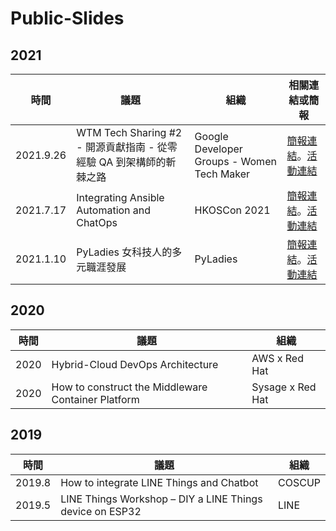 # Public-Slides

## 2021
| 時間 | 議題 | 組織 | 相關連結或簡報 |
| ---- | ---- | ---- | ---- |
| 2021.9.26 | WTM Tech Sharing #2 - 開源貢獻指南 - 從零經驗 QA 到架構師的斬棘之路 | Google Developer Groups - Women Tech Maker | [簡報連結](https://speakerdeck.com/hazel910159/9-dot-26-wtm-tech-sharing-cong-ling-jing-yan-qa-dao-jia-gou-shi-de-zhan-ji-zhi-lu)。[活動連結](https://gdg.community.dev/events/details/google-gdg-taipei-presents-wtm-tech-sharing-2-kai-yuan-gong-xian-zhi-nan/) |
| 2021.7.17 | Integrating Ansible Automation and ChatOps | HKOSCon 2021 | [簡報連結](https://speakerdeck.com/hazel910159/integrating-ansible-automation-and-chatops)。[活動連結](https://hkoscon.org/2021/topics/integrating-ansible-automation-and-chatops) |
| 2021.1.10 | PyLadies 女科技人的多元職涯發展 | PyLadies | [簡報連結](https://speakerdeck.com/hazel910159/10)。[活動連結](https://tw.pyladies.com/events/event.html?id=190&fbclid=IwAR0rhzc56Rq_jRfLZq1xCGJOh4iMLmt3e5qpH-FfTnDXoTwVmBfV8LWTj_E) |

## 2020
 
| 時間 | 議題 | 組織 |
| ---- | ---- | ---- |
| 2020 | Hybrid-Cloud DevOps Architecture | AWS x Red Hat |
| 2020 | How to construct the Middleware Container Platform  | Sysage x Red Hat |


## 2019

| 時間 | 議題 | 組織 |
| ---- | ---- | ---- |
| 2019.8 | How to integrate LINE Things and Chatbot | COSCUP |
| 2019.5 | LINE Things Workshop – DIY a LINE Things device on ESP32 | LINE |
